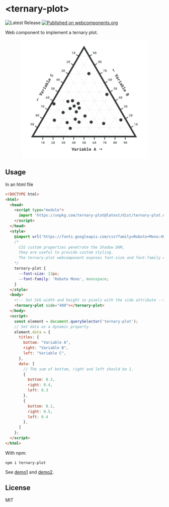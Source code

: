 # &lt;ternary-plot&gt;

![Latest Release](https://badgen.net/github/release/nextbitlabs/ternary-plot) [![Published on webcomponents.org](https://img.shields.io/badge/webcomponents.org-published-blue.svg)](https://www.webcomponents.org/element/ternary-plot)

Web component to implement a ternary plot.

<div align="center">


<img width="400px" src="image.png">
</div>


## Usage

In an html file

```html
<!DOCTYPE html>
<html>
  <head>
    <script type="module">
      import 'https://unpkg.com/ternary-plot@latest/dist/ternary-plot.umd.js';
    </script>
  </head>
  <style>
    @import url('https://fonts.googleapis.com/css?family=Roboto+Mono:400,700&display=swap');
    /*
      CSS custom properties penetrate the Shadow DOM,
      they are useful to provide custom styling.
      The ternary-plot webcomponent exposes font-size and font-family custom properties.
    */
    ternary-plot {
      --font-size: 13px;
      --font-family: 'Roboto Mono', monospace;
    }
  </style>
  <body>
    <!-- Set SVG width and height in pixels with the side attribute -->
    <ternary-plot side="400"></ternary-plot>
  </body>
  <script>
    const element = document.querySelector('ternary-plot');
    // Set data as a dynamic property.
    element.data = {
      titles: {
        bottom: "Variable A",
        right: "Variable B",
        left: "Variable C",
      },
      data: [
        // The sum of bottom, right and left should be 1.
        {
          bottom: 0.3,
          right: 0.4,
          left: 0.3
        },
        {
          bottom: 0.1,
          right: 0.5,
          left: 0.4
        },
      ]
    };
  </script>
</html>
```

With npm:

```
npm i ternary-plot
```

See [demo1](https://stackblitz.com/edit/ternary-plot-example) and [demo2](https://stackblitz.com/edit/ternary-plot-example-random-data).

## License

MIT
